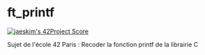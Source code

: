 # ft_printf
[![jaeskim's 42Project Score](https://badge42.herokuapp.com/api/project/clorin/ft_printf)](https://github.com/JaeSeoKim/badge42)

Sujet de l'école 42 Paris : Recoder la fonction printf de la librairie C
